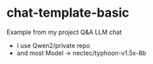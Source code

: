 # chat-template-basic
Example from my project Q&A LLM chat
- I use Qwen2/private repo
- and most Model -> nectec/typhoon-v1.5x-8b
